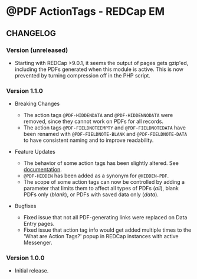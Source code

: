 # @PDF ActionTags - REDCap EM

## CHANGELOG

### Version (unreleased)

- Starting with REDCap >9.0.1, it seems the output of pages gets gzip'ed, including the PDFs generated when this module is active. This is now prevented by turning compression off in the PHP script.

### Version 1.1.0

- Breaking Changes
  - The action tags `@PDF-HIDDENDATA` and `@PDF-HIDDENNODATA` were removed, since they cannot work on PDFs for all records.
  - The action tags `@PDF-FIELDNOTEEMPTY` and `@PDF-FIELDNOTEDATA` have been renamed with `@PDF-FIELDNOTE-BLANK` and `@PDF-FIELDNOTE-DATA` to have consistent naming and to improve readability.

- Feature Updates
  - The behavior of some action tags has been slightly altered. See [documentation](README.md).
  - `@PDF-HIDDEN` has been added as a synonym for `@HIDDEN-PDF`.
  - The scope of some action tags can now be controlled by adding a parameter that limits them to affect all types of PDFs (_all_), blank PDFs only (_blank_), or PDFs with saved data only (_data_).

- Bugfixes
  - Fixed issue that not all PDF-generating links were replaced on Data Entry pages.
  - Fixed issue that action tag info would get added multiple times to the 'What are Action Tags?' popup in REDCap instances with active Messenger.

### Version 1.0.0

- Initial release.